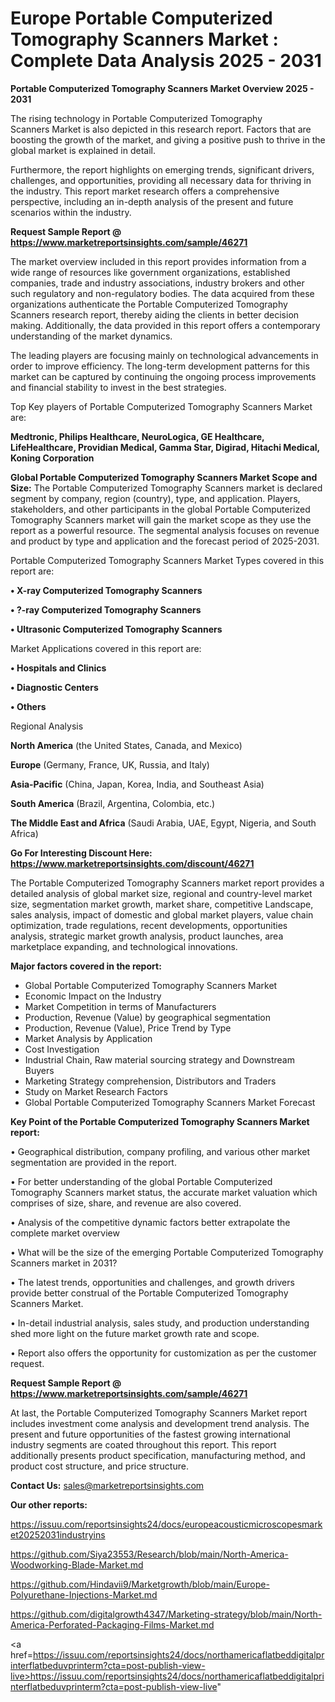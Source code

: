 # Europe Portable Computerized Tomography Scanners Market : Complete Data Analysis 2025 - 2031

<Strong> Portable Computerized Tomography Scanners Market Overview 2025 - 2031</strong>

The rising technology in Portable Computerized Tomography Scanners Market is also depicted in this research report. Factors that are boosting the growth of the market, and giving a positive push to thrive in the global market is explained in detail.

Furthermore, the report highlights on emerging trends, significant drivers, challenges, and opportunities, providing all necessary data for thriving in the industry. This report market research offers a comprehensive perspective, including an in-depth analysis of the present and future scenarios within the industry.

<strong>Request Sample Report @ <a href=https://www.marketreportsinsights.com/sample/46271>https://www.marketreportsinsights.com/sample/46271</a></strong>

The market overview included in this report provides information from a wide range of resources like government organizations, established companies, trade and industry associations, industry brokers and other such regulatory and non-regulatory bodies. The data acquired from these organizations authenticate the Portable Computerized Tomography Scanners research report, thereby aiding the clients in better decision making. Additionally, the data provided in this report offers a contemporary understanding of the market dynamics.

The leading players are focusing mainly on technological advancements in order to improve efficiency. The long-term development patterns for this market can be captured by continuing the ongoing process improvements and financial stability to invest in the best strategies.

Top Key players of Portable Computerized Tomography Scanners Market are:

<strong>Medtronic, Philips Healthcare, NeuroLogica, GE Healthcare, LifeHealthcare, Providian Medical, Gamma Star, Digirad, Hitachi Medical, Koning Corporation</strong>

<strong><b>Global Portable Computerized Tomography Scanners Market Scope and Size:</b></strong>
The Portable Computerized Tomography Scanners market is declared segment by company, region (country), type, and application. Players, stakeholders, and other participants in the global Portable Computerized Tomography Scanners market will gain the market scope as they use the report as a powerful resource. The segmental analysis focuses on revenue and product by type and application and the forecast period of 2025-2031.

Portable Computerized Tomography Scanners Market Types covered in this report are:

<strong>•  X-ray Computerized Tomography Scanners

•  ?-ray Computerized Tomography Scanners

•  Ultrasonic Computerized Tomography Scanners</strong>

Market Applications covered in this report are:

<strong>•  Hospitals and Clinics

•  Diagnostic Centers

•  Others</strong> 

Regional Analysis

<strong>North America</strong> (the United States, Canada, and Mexico)

<strong>Europe</strong> (Germany, France, UK, Russia, and Italy)

<strong>Asia-Pacific</strong> (China, Japan, Korea, India, and Southeast Asia)

<strong>South America</strong> (Brazil, Argentina, Colombia, etc.)

<strong>The Middle East and Africa</strong> (Saudi Arabia, UAE, Egypt, Nigeria, and South Africa)

<strong>Go For Interesting Discount Here: <a href=https://www.marketreportsinsights.com/discount/46271>https://www.marketreportsinsights.com/discount/46271</a></strong>

The Portable Computerized Tomography Scanners market report provides a detailed analysis of global market size, regional and country-level market size, segmentation market growth, market share, competitive Landscape, sales analysis, impact of domestic and global market players, value chain optimization, trade regulations, recent developments, opportunities analysis, strategic market growth analysis, product launches, area marketplace expanding, and technological innovations.

<strong><b>Major factors covered in the report:</b></strong>
<ul>
  <li>Global Portable Computerized Tomography Scanners Market </li>
  <li>Economic Impact on the Industry</li>
  <li>Market Competition in terms of Manufacturers</li>
  <li>Production, Revenue (Value) by geographical segmentation</li>
  <li>Production, Revenue (Value), Price Trend by Type</li>
  <li>Market Analysis by Application</li>
  <li>Cost Investigation</li>
  <li>Industrial Chain, Raw material sourcing strategy and Downstream Buyers</li>
  <li>Marketing Strategy comprehension, Distributors and Traders</li>
  <li>Study on Market Research Factors</li>
  <li>Global Portable Computerized Tomography Scanners Market Forecast</li>
</ul>

<strong><b>Key Point of the Portable Computerized Tomography Scanners Market report:</b></strong>

• Geographical distribution, company profiling, and various other market segmentation are provided in the report.

• For better understanding of the global Portable Computerized Tomography Scanners market status, the accurate market valuation which comprises of size, share, and revenue are also covered.

• Analysis of the competitive dynamic factors better extrapolate the complete market overview

• What will be the size of the emerging Portable Computerized Tomography Scanners market in 2031?

• The latest trends, opportunities and challenges, and growth drivers provide better construal of the Portable Computerized Tomography Scanners Market.

• In-detail industrial analysis, sales study, and production understanding shed more light on the future market growth rate and scope.

• Report also offers the opportunity for customization as per the customer request.

<strong>Request Sample Report @ <a href=https://www.marketreportsinsights.com/sample/46271>https://www.marketreportsinsights.com/sample/46271</a></strong>

At last, the Portable Computerized Tomography Scanners Market report includes investment come analysis and development trend analysis. The present and future opportunities of the fastest growing international industry segments are coated throughout this report. This report additionally presents product specification, manufacturing method, and product cost structure, and price structure.

<strong>Contact Us:</strong>
sales@marketreportsinsights.com

<strong>Our other reports:</strong>

<a href=https://issuu.com/reportsinsights24/docs/europeacousticmicroscopesmarket20252031industryins>https://issuu.com/reportsinsights24/docs/europeacousticmicroscopesmarket20252031industryins</a>

<a href=https://github.com/Siya23553/Research/blob/main/North-America-Woodworking-Blade-Market.md>https://github.com/Siya23553/Research/blob/main/North-America-Woodworking-Blade-Market.md</a>

<a href=https://github.com/Hindavii9/Marketgrowth/blob/main/Europe-Polyurethane-Injections-Market.md>https://github.com/Hindavii9/Marketgrowth/blob/main/Europe-Polyurethane-Injections-Market.md</a>

<a href=https://github.com/digitalgrowth4347/Marketing-strategy/blob/main/North-America-Perforated-Packaging-Films-Market.md>https://github.com/digitalgrowth4347/Marketing-strategy/blob/main/North-America-Perforated-Packaging-Films-Market.md</a>

<a href=https://issuu.com/reportsinsights24/docs/northamericaflatbeddigitalprinterflatbeduvprinterm?cta=post-publish-view-live>https://issuu.com/reportsinsights24/docs/northamericaflatbeddigitalprinterflatbeduvprinterm?cta=post-publish-view-live</a>"

